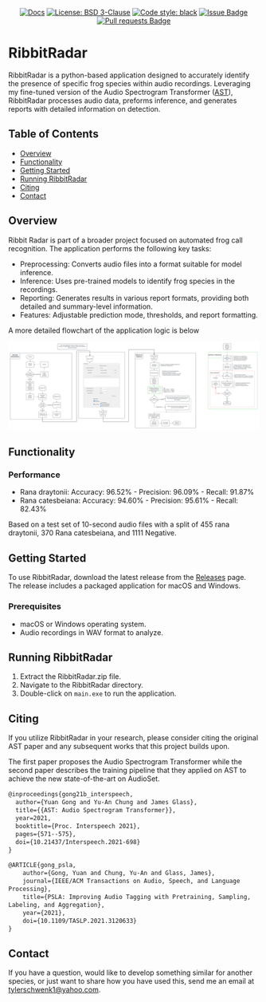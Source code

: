 <p align="center">
    <a href="https://app.gitbook.com/o/aNWUVTNAlFvz3xjN3vJ9/s/AyJT2U3IR01QuVCUVjpK/"><img alt="Docs" src="https://img.shields.io/badge/docs-GitBook-blue"></a>
    <a href="https://opensource.org/license/bsd-3-clause"><img alt="License: BSD 3-Clause" src="https://img.shields.io/badge/License-BSD%203--Clause-blue.svg"></a>
    <a href="https://github.com/psf/black"><img alt="Code style: black" src="https://img.shields.io/badge/code%20style-black-000000.svg"></a>
    <a href="https://github.com/Tyler-Schwenk/RibbitRadar/issues"><img alt="Issue Badge" src="https://img.shields.io/github/issues/Tyler-Schwenk/RibbitRadar"></a>
    <a href="https://github.com/Tyler-Schwenk/RibbitRadar/pulls"><img alt="Pull requests Badge" src="https://img.shields.io/github/issues-pr/Tyler-Schwenk/RibbitRadar"></a>
</p>

# RibbitRadar

RibbitRadar is a python-based application designed to accurately identify the presence of specific frog species within audio recordings. Leveraging my fine-tuned version of the Audio Spectrogram Transformer ([AST](https://github.com/YuanGongND/ast)), RibbitRadar processes audio data, preforms inference, and generates reports with detailed information on detection.

<!--- More details on the underlying machine-learning model can be found [here](https://github.com/tyler-schwenk/ast-training) --->




## Table of Contents
- [Overview](#overview)
- [Functionality](#functionality)
- [Getting Started](#getting-started)
- [Running RibbitRadar](#running-ribbitradar)
- [Citing](#citing)
- [Contact](#contact)


## Overview

Ribbit Radar is part of a broader project focused on automated frog call recognition. The application performs the following key tasks: 

- Preprocessing: Converts audio files into a format suitable for model inference.
- Inference: Uses pre-trained models to identify frog species in the recordings.
- Reporting: Generates results in various report formats, providing both detailed and summary-level information.
- Features: Adjustable prediction mode, thresholds, and report formatting.

A more detailed flowchart of the application logic is below

![flowchart](Ribbit_Radar.png?raw=true "Title")

## Functionality

### Performance 
 - Rana draytonii: Accuracy: 96.52% - Precision: 96.09% - Recall: 91.87%
 - Rana catesbeiana: Accuracy: 94.60% - Precision: 95.61% - Recall: 82.43%

Based on a test set of 10-second audio files with a split of 455 rana draytonii, 370 Rana catesbeiana, and 1111 Negative.

## Getting Started

To use RibbitRadar, download the latest release from the [Releases](https://github.com/Tyler-Schwenk/ribbitradar/releases) page. The release includes a packaged application for macOS and Windows.

### Prerequisites

- macOS or Windows operating system.
- Audio recordings in WAV format to analyze.


## Running RibbitRadar

1. Extract the RibbitRadar.zip file.
2. Navigate to the RibbitRadar directory.
3. Double-click on `main.exe` to run the application.


## Citing  

If you utilize RibbitRadar in your research, please consider citing the original AST paper and any subsequent works that this project builds upon.

The first paper proposes the Audio Spectrogram Transformer while the second paper describes the training pipeline that they applied on AST to achieve the new state-of-the-art on AudioSet.   
```  
@inproceedings{gong21b_interspeech,
  author={Yuan Gong and Yu-An Chung and James Glass},
  title={{AST: Audio Spectrogram Transformer}},
  year=2021,
  booktitle={Proc. Interspeech 2021},
  pages={571--575},
  doi={10.21437/Interspeech.2021-698}
}
```  
```  
@ARTICLE{gong_psla, 
    author={Gong, Yuan and Chung, Yu-An and Glass, James},  
    journal={IEEE/ACM Transactions on Audio, Speech, and Language Processing},   
    title={PSLA: Improving Audio Tagging with Pretraining, Sampling, Labeling, and Aggregation},   
    year={2021}, 
    doi={10.1109/TASLP.2021.3120633}
}
```  


 ## Contact
If you have a question, would like to develop something similar for another species, or just want to share how you have used this, send me an email at tylerschwenk1@yahoo.com.
